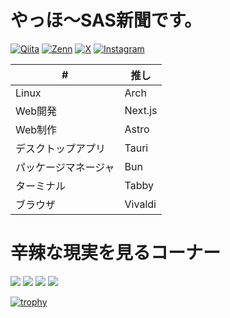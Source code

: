 # やっほ〜SAS新聞です。

[![Qiita](https://badgen.org/img/qiita/SASNEWS/articles?style=flat&label=Qiita)](https://qiita.com/SASNEWS)
[![Zenn](https://badgen.org/img/zenn/sasnews/articles?style=flat&label=Zenn)](https://zenn.dev/sasnews)
[![X](https://img.shields.io/badge/X-000000?style=flat&logo=x&logoColor=white&value=@sas_shinbun)](https://x.com/sas_shinbun)
[![Instagram](https://img.shields.io/badge/Instagram-E4405F?style=flat&logo=Instagram&logoColor=white&value=@sas_shinbun)](https://instagram.com/sas_shinbun)

| # | 推し |
| - | - |
| Linux | Arch |
| Web開発 | Next.js |
| Web制作 | Astro |
| デスクトップアプリ | Tauri |
| パッケージマネージャ | Bun |
| ターミナル | Tabby |
| ブラウザ | Vivaldi |

# 辛辣な現実を見るコーナー
![](http://github-profile-summary-cards.vercel.app/api/cards/profile-details?username=sas-news&theme=dracula)
![](http://github-profile-summary-cards.vercel.app/api/cards/repos-per-language?username=sas-news&theme=dracula)
![](http://github-profile-summary-cards.vercel.app/api/cards/productive-time?username=sas-news&theme=gruvbox&utcOffset=9)
![](https://github-readme-stats.vercel.app/api?username=sas-news&theme=dracula&show_icons=true)


[![trophy](https://github-profile-trophy.vercel.app/?username=sas-news&theme=dracula)](https://github.com/ryo-ma/github-profile-trophy)
